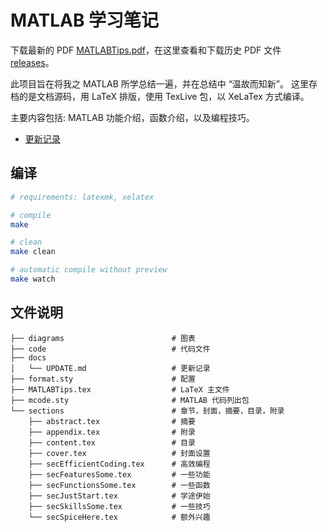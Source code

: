 # MATLAB 学习笔记

下载最新的 PDF [MATLABTips.pdf](https://github.com/HereChen/The-Way-MATLAB-Learning/releases/latest/download/MATLABTips.pdf)，在这里查看和下载历史 PDF 文件 [releases](https://github.com/HereChen/The-Way-MATLAB-Learning/releases/)。

此项目旨在将我之 MATLAB 所学总结一遍，并在总结中 “温故而知新”。
这里存档的是文档源码，用 LaTeX 排版，使用 TexLive 包，以 XeLaTex 方式编译。

主要内容包括: MATLAB 功能介绍，函数介绍，以及编程技巧。

- [更新记录](./docs/UPDATE.md)

## 编译

```bash
# requirements: latexmk, xelatex

# compile
make

# clean
make clean

# automatic compile without preview
make watch
```

## 文件说明

```text
├── diagrams                        # 图表
├── code                            # 代码文件
├── docs
│   └── UPDATE.md                   # 更新记录
├── format.sty                      # 配置
├── MATLABTips.tex                  # LaTeX 主文件
├── mcode.sty                       # MATLAB 代码列出包
└── sections                        # 章节，封面，摘要，目录，附录
    ├── abstract.tex                # 摘要
    ├── appendix.tex                # 附录
    ├── content.tex                 # 目录
    ├── cover.tex                   # 封面设置
    ├── secEfficientCoding.tex      # 高效编程
    ├── secFeaturesSome.tex         # 一些功能
    ├── secFunctionsSome.tex        # 一些函数
    ├── secJustStart.tex            # 学途伊始
    ├── secSkillsSome.tex           # 一些技巧
    └── secSpiceHere.tex            # 额外兴趣
```
